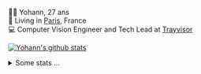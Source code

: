 <p>
  👨🏻 <bold>Yohann</bold>, 27 ans<br/>
  💼 Living in <a href="https://www.google.com/maps?q=paris">Paris</a>, France<br/>
  💻 Computer Vision Engineer and Tech Lead at <a href="https://trayvisor.com/">Trayvisor</a><br/>
</p>

<a href="https://github.com/anuraghazra/github-readme-stats"><img align="center" src="https://github-readme-stats-go94hl40s-yohann84l.vercel.app//api?username=yohann84L&show_icons=true&include_all_commits=true" alt="Yohann's github stats" /> </a>


<details>
  <summary>Some stats ...</summary><br/>
  

<!--START_SECTION:waka-->
![Code Time](http://img.shields.io/badge/Code%20Time-1%2C122%20hrs%2032%20mins-blue)

![Profile Views](http://img.shields.io/badge/Profile%20Views-0-blue)

**🐱 My GitHub Data** 

> 📦 440.7 kB Used in GitHub's Storage 
 > 
> 🏆 299 Contributions in the Year 2024
 > 
> 🚫 Not Opted to Hire
 > 
> 📜 25 Public Repositories 
 > 
> 🔑 21 Private Repositories 
 > 
**I'm an Early 🐤** 

```text
🌞 Morning                14431 commits       ████████░░░░░░░░░░░░░░░░░   31.19 % 
🌆 Daytime                26264 commits       ██████████████░░░░░░░░░░░   56.76 % 
🌃 Evening                5441 commits        ███░░░░░░░░░░░░░░░░░░░░░░   11.76 % 
🌙 Night                  139 commits         ░░░░░░░░░░░░░░░░░░░░░░░░░   00.30 % 
```
📅 **I'm Most Productive on Wednesday** 

```text
Monday                   8521 commits        █████░░░░░░░░░░░░░░░░░░░░   18.41 % 
Tuesday                  8572 commits        █████░░░░░░░░░░░░░░░░░░░░   18.52 % 
Wednesday                10369 commits       ██████░░░░░░░░░░░░░░░░░░░   22.41 % 
Thursday                 9433 commits        █████░░░░░░░░░░░░░░░░░░░░   20.38 % 
Friday                   8642 commits        █████░░░░░░░░░░░░░░░░░░░░   18.68 % 
Saturday                 272 commits         ░░░░░░░░░░░░░░░░░░░░░░░░░   00.59 % 
Sunday                   466 commits         ░░░░░░░░░░░░░░░░░░░░░░░░░   01.01 % 
```


📊 **This Week I Spent My Time On** 

```text
🕑︎ Time Zone: Europe/Paris

💬 Programming Languages: 
JavaScript               1 hr 50 mins        █████████████░░░░░░░░░░░░   50.36 % 
Python                   54 mins             ██████░░░░░░░░░░░░░░░░░░░   24.80 % 
YAML                     25 mins             ███░░░░░░░░░░░░░░░░░░░░░░   11.45 % 
JSON                     9 mins              █░░░░░░░░░░░░░░░░░░░░░░░░   04.23 % 
Docker                   6 mins              █░░░░░░░░░░░░░░░░░░░░░░░░   02.92 % 

🔥 Editors: 
WebStorm                 2 hrs 10 mins       ███████████████░░░░░░░░░░   59.29 % 
PyCharm                  1 hr 17 mins        █████████░░░░░░░░░░░░░░░░   35.10 % 
VS Code                  12 mins             █░░░░░░░░░░░░░░░░░░░░░░░░   05.61 % 

💻 Operating System: 
Mac                      3 hrs 39 mins       █████████████████████████   100.00 % 
```

**I Mostly Code in Python** 

```text
Python                   25 repos            ██████████████░░░░░░░░░░░   54.35 % 
Jupyter Notebook         5 repos             ███░░░░░░░░░░░░░░░░░░░░░░   10.87 % 
JavaScript               3 repos             ██░░░░░░░░░░░░░░░░░░░░░░░   06.52 % 
HTML                     2 repos             █░░░░░░░░░░░░░░░░░░░░░░░░   04.35 % 
Shell                    1 repo              █░░░░░░░░░░░░░░░░░░░░░░░░   02.17 % 
```




 Last Updated on 12/03/2024 00:28:23 UTC
<!--END_SECTION:waka-->
